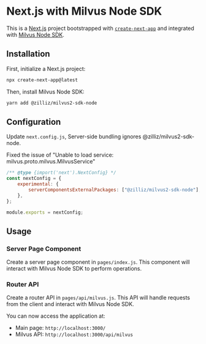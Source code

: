 # Next.js with Milvus Node SDK

This is a [Next.js](https://nextjs.org/) project bootstrapped with [`create-next-app`](https://github.com/vercel/next.js/tree/canary/packages/create-next-app) and integrated with [Milvus Node SDK](https://github.com/milvus-io/milvus-sdk-node).

## Installation

First, initialize a Next.js project:

```bash
npx create-next-app@latest
```

Then, install Milvus Node SDK:

```bash
yarn add @zilliz/milvus2-sdk-node
```

## Configuration

Update `next.config.js`, Server-side bundling ignores @zilliz/milvus2-sdk-node.

Fixed the issue of "Unable to load service: milvus.proto.milvus.MilvusService"

```javascript
/** @type {import('next').NextConfig} */
const nextConfig = {
	experimental: {
		serverComponentsExternalPackages: ["@zilliz/milvus2-sdk-node"],
	},
};

module.exports = nextConfig;
```

## Usage

### Server Page Component

Create a server page component in `pages/index.js`. This component will interact with Milvus Node SDK to perform operations.

### Router API

Create a router API in `pages/api/milvus.js`. This API will handle requests from the client and interact with Milvus Node SDK.

You can now access the application at:

- Main page: `http://localhost:3000/`
- Milvus API: `http://localhost:3000/api/milvus`
